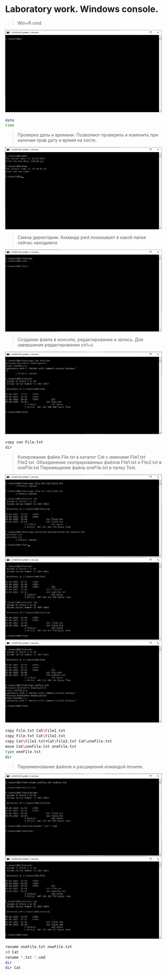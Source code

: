 # Laboratory work. Windows console.

> Win+R cmd

![screen_1_win_r.png](pictures/screen_1_win_r.png)

```bash
date
time
```

>Проверка даты и времени. Позволяют проверить и изменить при наличии прав дату и время на хосте.

![screen_2_date_time.png](pictures/screen_2_date_time.png)

>Смена директории. Команда pwd показывает в какой папке сейчас находимся.

![screen_3_folder_test.png](pictures/screen_3_folder_test.png)

>Создание файла в консоли, редактирование и запись. Для завершения редактирования ctrl+z.

![screen_4_copycon.png](pictures/screen_4_copycon.png)

```bash
copy con File.txt
dir
```

>Копирование файла File.txt в каталог Cat с именами File1.txt File2.txt. Объединение скопрированных файлов File1.txt и File2.txt в oneFile.txt Перемещение файла oneFile.txt в папку Test.

![screen_5_copy_files.png](pictures/screen_5_copy_files.png)
![screen_6_copy_files_dir.png](pictures/screen_6_copy_files_dir.png)
![screen_7_move.png](pictures/screen_7_move.png)

```bash
copy File.txt Cat\File1.txt
copy File.txt Cat\File2.txt
copy Cat\File1.txt+Cat\File2.txt Cat\oneFile.txt
move Cat\oneFile.txt oneFile.txt
type oneFile.txt
dir
```

>Переименование файлов и расширений командой rename.

![screen_8_rename.png](pictures/screen_8_rename.png)
![screen_9_rename_dir.png](pictures/screen_9_rename_dir.png)

```bash
rename oneFile.txt newFile.txt
cd Cat
rename *.txt *.cmd
dir
dir Cat
```

